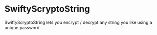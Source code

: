 # SwiftyScryptoString
SwiftyScryptoString lets you encrypt / decrypt any string you like using a unique password.
